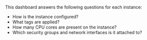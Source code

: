 This dashboard answers the following questions for each instance:

- How is the instance configured?
- What tags are applied?
- How many CPU cores are present on the instance?
- Which security groups and network interfaces is it attached to?
